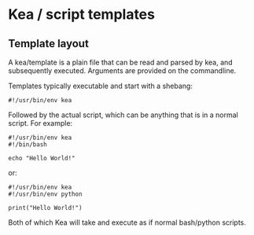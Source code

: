 # Kea / script templates






## Template layout

A kea/template is a plain file that can be read and parsed by kea, and
subsequently executed. Arguments are provided on the commandline.

Templates typically executable and start with a shebang:

    #!/usr/bin/env kea

Followed by the actual script, which can be anything that is in a normal script. For example:

    #!/usr/bin/env kea
    #!/bin/bash

    echo "Hello World!"

or:

    #!/usr/bin/env kea
    #!/usr/bin/env python

    print("Hello World!")


Both of which Kea will take and execute as if normal bash/python scripts.
